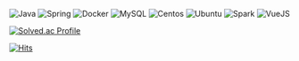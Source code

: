![Java](https://img.shields.io/badge/Java-ED8B00?style=flat-square&logo=java&logoColor=white)
![Spring](https://img.shields.io/badge/SpringBoot-6DB33F?style=flat-square&logo=Spring&logoColor=white)
![Docker](https://img.shields.io/badge/Docker-46a2f1?style=flat-square&logo=docker&logoColor=white)
![MySQL](https://img.shields.io/badge/MySQL-005C84?style=flat-square&logo=mysql&logoColor=white)
![Centos](https://img.shields.io/badge/Cent%20OS-262577?style=flat-square&logo=CentOS&logoColor=white)
![Ubuntu](https://img.shields.io/badge/Ubuntu-E95420?style=flat-square&logo=ubuntu&logoColor=white)
![Spark](https://img.shields.io/badge/Apache_Spark-FFFFFF?style=flat-square&logo=apachespark&logoColor=#E35A16)
![VueJS](https://img.shields.io/badge/VueJS-4FC08D?style=flat-square&logo=vue.js&logoColor=white)

[![Solved.ac Profile](http://mazassumnida.wtf/api/v2/generate_badge?boj=do1510)](https://solved.ac/do1510/)

[![Hits](https://hits.seeyoufarm.com/api/count/incr/badge.svg?url=https%3A%2F%2Fgithub.com%2Fgjbae1212%2Fhit-counter)](https://hits.seeyoufarm.com)                    

<!--
![k8s](https://img.shields.io/badge/kubernetes-326ce5.svg?&style=flat-square&logo=kubernetes&logoColor=white)
![Amazon AWS](https://img.shields.io/badge/Amazon%20AWS-232F3E?style=flat-square&logo=amazon-aws)
![Python](https://img.shields.io/badge/Python-3766AB?style=flat-square&logo=Python&logoColor=white)

[![do5do's GitHub stats](https://github-readme-stats.vercel.app/api?username=do5do&theme=dark)]() 
-->
